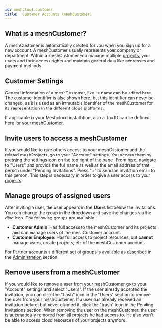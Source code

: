 ```yaml
---
id: meshcloud.customer
title:  Customer Accounts (meshCustomer)
---
```


## What is a meshCustomer?

A meshCustomer is automatically created for you when you [sign up](meshcloud.profile.md) for a new account. A meshCustomer usually represents your company or department. Within a meshCustomer you manage multiple [projects](meshcloud.project.md), your users and their access rights and maintain general data like addresses and payment methods.

## Customer Settings

General information of a meshCustomer, like its name can be edited here. The customer identifier is also shown here, but this identifier can never be changed, as it is used as an immutable identifier of the meshCustomer for its representation in the different cloud platforms.

If applicable in your Meshcloud installation, also a Tax ID can be defined here for your meshCustomer.

## Invite users to access a meshCustomer

If you would like to give others access to your meshCustomer and the related meshProjects, go to your "Account" settings. You access them by pressing the settings icon on the top right of the panel. From here, navigate to "Users" and provide the full name as well as the email address of that person under "Pending Invitations". Press "+" to send an invitation email to this person. This step is necessary in order to give a user access to your [projects](meshcloud.project.md).

## Manage groups of assigned users

After inviting a user, the user appears in the **Users** list below the invitations. You can change the group in the dropdown and save the changes via the *disc* icon. The following groups are available:

- **Customer Admin**: Has full access to the meshCustomer and its projects and can manage users of the meshCustomer account.
- **Customer Employee**: Has full access to project resources, but **cannot** manage users, create projects, etc of the meshCustomer account.

For Partner accounts a different set of groups is available as described in the [Administration](administration.index.md) section.

## Remove users from a meshCustomer

If you would like to remove a user from your meshCustomer go to your "Account" settings and select "Users". If the user already accepted the invitation, you can click the "trash" icon in the "Users" section to remove the user from your meshCustomer. If a user has already received an invitation before, but never claimed it, click the "trash" icon in the Pending Invitations section. When removing the user on the meshCustomer, the user is automatically removed from all projects he had access to. He also won't be able to access cloud resources of your projects anymore.
